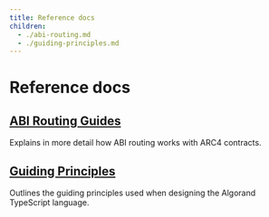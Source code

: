 ```yaml
---
title: Reference docs
children:
  - ./abi-routing.md
  - ./guiding-principles.md
---
```


# Reference docs

## [ABI Routing Guides](./abi-routing.md)

Explains in more detail how ABI routing works with ARC4 contracts.

## [Guiding Principles](./guiding-principles.md)

Outlines the guiding principles used when designing the Algorand TypeScript language.
